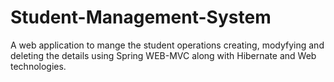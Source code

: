 # Student-Management-System
A web application to mange the student operations creating, modyfying and deleting the details using Spring WEB-MVC along with Hibernate and Web technologies.
